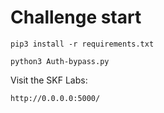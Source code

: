 # Challenge start

```
pip3 install -r requirements.txt
```

```
python3 Auth-bypass.py
```

Visit the SKF Labs:
```
http://0.0.0.0:5000/
```
